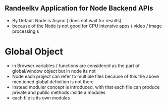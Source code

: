 ## Randeelkv Application for Node Backend APIs

* By Default Node is Async ( does not wait for results)
* because of the Node is not good for CPU intensive apps ( video / image processing s

# Global Object

* in Browser variables / functions are considered as the part of global/window object but in node its not
* Node each project can refer to multiple files because of this the above mentioned global definition is not there
* Instead moduler concept is introduced, with that each file can produce private and public methods inside a modules
* each file is its own modules